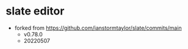 # slate editor

- forked from https://github.com/ianstormtaylor/slate/commits/main
  - v0.78.0
  - 20220507
